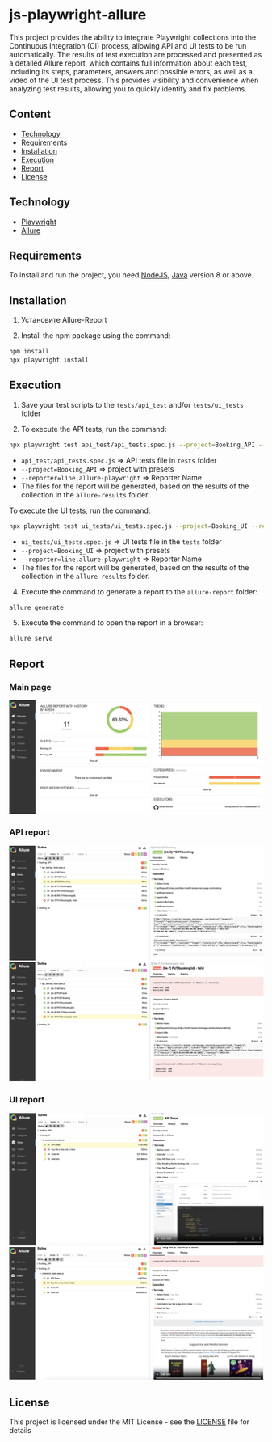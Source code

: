 # js-playwright-allure

This project provides the ability to integrate Playwright collections into the Continuous Integration (CI) process, allowing API and UI tests to be run automatically. The results of test execution are processed and presented as a detailed Allure report, which contains full information about each test, including its steps, parameters, answers and possible errors, as well as a video of the UI test process. This provides visibility and convenience when analyzing test results, allowing you to quickly identify and fix problems.

## Сontent
- [Technology](#Technology)
- [Requirements](#Requirements)
- [Installation](#Installation)
- [Execution](#Execution)
- [Report](#Report)
- [License](#License)

## Technology
- [Playwright](https://playwright.dev/)
- [Allure](https://allurereport.org/)

## Requirements
To install and run the project, you need [NodeJS](https://nodejs.org/), [Java](https://www.java.com/) version 8 or above.

## Installation

1. Установите Allure-Report

2. Install the npm package using the command:
```sh
npm install
npx playwright install
```

## Execution

1. Save your test scripts to the `tests/api_test` and/or `tests/ui_tests` folder

2. To execute the API tests, run the command:
```sh
npx playwright test api_test/api_tests.spec.js --project=Booking_API --reporter=line,allure-playwright
```
- `api_test/api_tests.spec.js` => API tests file in `tests` folder
- `--project=Booking_API` => project with presets
- `--reporter=line,allure-playwright` => Reporter Name 
- The files for the report will be generated, based on the results of the collection in the `allure-results` folder.

To execute the UI tests, run the command:
```sh
npx playwright test ui_tests/ui_tests.spec.js --project=Booking_UI --reporter=line,allure-playwright
```
- `ui_tests/ui_tests.spec.js` => UI tests file in the `tests` folder
- `--project=Booking_UI` => project with presets
- `--reporter=line,allure-playwright` => Reporter Name 
- The files for the report will be generated, based on the results of the collection in the `allure-results` folder.

4. Execute the command to generate a report to the `allure-report` folder:
```sh
allure generate
```
5. Execute the command to open the report in a browser:
```sh
allure serve
```

## Report

### Main page
![screenshot](./screenshot/allure-report.png)
### API report
![screenshot](./screenshot/API_pass.png)
![screenshot](./screenshot/API_failed.png)
### UI report
![screenshot](./screenshot/UI_pass.png)
![screenshot](./screenshot/UI_failed.png)

## License
This project is licensed under the MIT License - see the [LICENSE](LICENSE) file for details